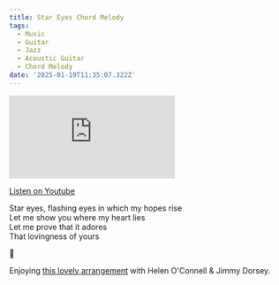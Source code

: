 ```yaml
---
title: Star Eyes Chord Melody
tags:
  - Music
  - Guitar
  - Jazz
  - Acoustic Guitar
  - Chord Melody
date: '2025-01-19T11:35:07.322Z'
---
```


<iframe src="https://www.youtube-nocookie.com/embed/ZEjkpQvXMqs?modestbranding=1&showinfo=0&rel=0" title="YouTube video player" frameborder="0" allow="accelerometer; autoplay; encrypted-media; gyroscope; picture-in-picture;" allowfullscreen className="youtube_video"></iframe>

[Listen on Youtube](https://youtu.be/ZEjkpQvXMqs)

Star eyes, flashing eyes in which my hopes rise<br/>
Let me show you where my heart lies<br/>
Let me prove that it adores<br/>
That lovingness of yours

🤩

Enjoying [this lovely arrangement](https://youtu.be/ZOOw0S77jA0) with Helen O'Connell & Jimmy Dorsey.
